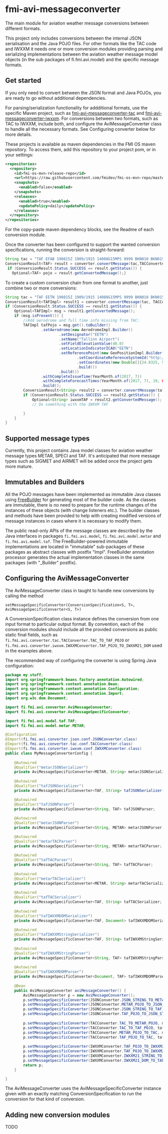 # fmi-avi-messageconverter
The main module for aviation weather message conversions between different formats.

This project only includes conversions between the internal JSON serialisation and the 
Java POJO files. For other formats like the TAC code and IWXXM it needs one or more conversion modules providing parsing 
and serializing implementations between the aviation weather message model objects 
(in the sub packages of fi.fmi.avi.model) and the specific message formats.

## Get started
If you only need to convert between the JSON format and Java POJOs, you are ready to go
without additional dependencies.

For parsing/serialization functionality for addditional formats, use the specific Maven project, such as
[fmi-avi-messageconverter-tac](https://github.com/fmidev/fmi-avi-messageconverter-tac) and 
[fmi-avi-messageconverter-iwxxm](https://github.com/fmidev/fmi-avi-messageconverter-iwxxm). For 
conversions between two formats, such as TAC to IWXXM, include both, and configure the 
AviMessageConverter class to handle all the necessary formats. See Configuring converter 
below for more details.

These projects is available as maven dependencies in the FMI OS maven repository. To access them, 
add this repository to your project pom, or in your settings:

```xml
<repositories>
  <repository>
    <id>fmi-os-mvn-release-repo</id>
    <url>https://raw.githubusercontent.com/fmidev/fmi-os-mvn-repo/master</url>
    <snapshots>
      <enabled>false</enabled>
    </snapshots>
    <releases>
      <enabled>true</enabled>
      <updatePolicy>daily</updatePolicy>
    </releases>
  </repository>
</repositories>
``` 

For the copy-paste maven dependency blocks, see the Readme of each conversion module.

Once the converter has been configured to support the wanted conversion specifications, running 
the conversion is straight-forward:



```java
String tac = "TAF EFAB 190815Z 1909/1915 14008G15MPS 9999 BKN010 BKN015=";
ConversionResult<TAF> result = converter.convertMessage(tac,TACConverter.TAC_TO_TAF_POJO);
 if (ConversionResult.Status.SUCCESS == result.getStatus()) {
   Optional<TAF> pojo = result.getConvertedMessage();}
```

To create a custom conversion chain from one format to another, just combine two or more conversions:

```java
String tac = "TAF EETN 190815Z 1909/1915 14008G15MPS 9999 BKN010 BKN015=";
ConversionResult<TAFImpl> result1 = converter.convertMessage(tac, TACConverter.TAC_TO_IMMUTABLE_TAF_POJO);
if (ConversionResult.Status.SUCCESS == result1.getStatus()) {
    Optional<TAFImpl> msg = result1.getConvertedMessage();
    if (msg.isPresent()) {
        //Add aerodrome and full time info missing from TAC:
        TAFImpl tafPojo = msg.get().toBuilder()
                .setAerodrome(new AerodromeImpl.Builder()
                        .setDesignator("EETN")
                        .setName("Tallinn Airport")
                        .setFieldElevationValue(40.0)
                        .setLocationIndicatorICAO("EETN")
                        .setReferencePoint(new GeoPositionImpl.Builder()
                                .setCoordinateReferenceSystemId("http://www.opengis.net/def/crs/EPSG/0/4326")
                                .setCoordinates(new Double[]{24.8325, 59.413333})
                                .build())
                        .build())
                .withCompleteIssueTime(YearMonth.of(2017, 7))
                .withCompleteForecastTimes(YearMonth.of(2017, 7), 19, 08, ZoneId.of("UTC"))
                .build();
        ConversionResult<String> result2 = converter.convertMessage(tafPojo, IWXXMConverter.TAF_POJO_TO_IWXXM21_STRING);
        if (ConversionResult.Status.SUCCESS == result2.getStatus()) {
            Optional<String> iwxxmTAF = result2.getConvertedMessage();
            // Do something with the IWXXM TAF

        }
    }
}
```

## Supported message types
Currently, this project contains Java model classes for aviation weather message types METAR, SPECI and TAF. It's anticipated 
that more message types such as SIGMET and AIRMET will be added once the project gets more mature.

## Immutables and Builders

All the POJO messages have been implemented as immutable Java classes using [FreeBuilder](https://github.com/inferred/FreeBuilder) 
for generating most of the builder code. As the classes are immutable, there is no need to prepare for the
runtime changes of the instances of these objects (with change listeners etc.). The builder classes and methods
have been provided to help with creating modified versions of message instances in cases where it is
necessary to modify them.

The public read-only APIs of the message classes are described by the Java interfaces in packages
```fi.fmi.avi.model```, ```fi.fmi.avi.model.metar``` and ```fi.fmi.avi.model.taf```. The 
FreeBuilder-powered immutable implementations are located in "immutable" sub-packages of these packages as 
abstract classes with postfix "Impl". FreeBuilder annotation processor generates the actual 
implementation classes in the same packages (with "_Builder" postfix).

## Configuring the AviMessageConverter
The AviMessageConverter class in taught to handle new conversions by calling the method 

`setMessageSpecificConverter(ConversionSpecification<S, T>, AviMessageSpecificConverter<S, T>)`

A ConversionSpecification class instance defines the conversion from one input format to particular output format.
By convention, each of the conversion modules should include all the provided conversions as public static final
fields, such as `fi.fmi.avi.converter.tac.TACConverter.TAC_TO_TAF_POJO` or 
`fi.fmi.avi.converter.iwxxm.IWXXMConverter.TAF_POJO_TO_IWXXM21_DOM` used in the examples above.

The recommended way of configuring the converter is using Spring Java configuration:

```java
package my.stuff;
import org.springframework.beans.factory.annotation.Autowired;
import org.springframework.context.annotation.Bean;
import org.springframework.context.annotation.Configuration;
import org.springframework.context.annotation.Import;
import org.w3c.dom.Document;

import fi.fmi.avi.converter.AviMessageConverter;
import fi.fmi.avi.converter.AviMessageSpecificConverter;

import fi.fmi.avi.model.taf.TAF;
import fi.fmi.avi.model.metar.METAR;

@Configuration
@Import(fi.fmi.avi.converter.json.conf.JSONConverter.class)
@Import(fi.fmi.avi.converter.tac.conf.TACConverter.class)
@Import(fi.fmi.avi.converter.iwxxm.conf.IWXXMConverter.class)
public class MyMessageConverterConfig {
    
    @Autowired
    @Qualifier("metarJSONSerializer")
    private AviMessageSpecificConverter<METAR, String> metarJSONSerializer;
    
    @Autowired
    @Qualifier("tafJSONSerializer")
    private AviMessageSpecificConverter<TAF, String> tafJSONSerializer();

    @Autowired
    @Qualifier("tafJSONParser")
    private AviMessageSpecificConverter<String, TAF> tafJSONParser;
    
    @Autowired
    @Qualifier("metarJSONParser")
    private AviMessageSpecificConverter<String, METAR> metarJSONParser;

    @Autowired
    @Qualifier("metarTACParser")
    private AviMessageSpecificConverter<String, METAR> metarTACParser;
    
    @Autowired
    @Qualifier("tafTACParser")
    private AviMessageSpecificConverter<String, TAF> tafTACParser;
    
    @Autowired
    @Qualifier("metarTACSerializer")
    private AviMessageSpecificConverter<METAR, String> metarTACSerializer;
    
    @Autowired
    @Qualifier("tafTACSerializer")
    private AviMessageSpecificConverter<TAF, String> tafTACSerializer;
    
    @Autowired
    @Qualifier("tafIWXXMDOMSerializer")
    private AviMessageSpecificConverter<TAF, Document> tafIWXXMDOMSerializer;
    
    @Autowired
    @Qualifier("tafIWXXMStringSerializer")
    private AviMessageSpecificConverter<TAF, String> tafIWXXMStringSerializer;
    
    @Autowired
    @Qualifier("tafIWXXMStringParser")
    private AviMessageSpecificConverter<String, TAF> tafIWXXMStringParser;
    
    @Autowired
    @Qualifier("tafIWXXMDOMParser")
    private AviMessageSpecificConverter<Document, TAF> tafIWXXMDOMParser;
    
    @Bean
    public AviMessageConverter aviMessageConverter() {
        AviMessageConverter p = new AviMessageConverter();
        p.setMessageSpecificConverter(JSONConverter.JSON_STRING_TO_METAR_POJO,metarJSONParser);
        p.setMessageSpecificConverter(JSONConverter.METAR_POJO_TO_JSON_STRING, metarJSONSerializer);
        p.setMessageSpecificConverter(JSONConverter.JSON_STRING_TO_TAF_POJO, tafJSONParser);
        p.setMessageSpecificConverter(JSONConverter.TAF_POJO_TO_JSON_STRING, tafJSONSerializer);
        
        p.setMessageSpecificConverter(TACConverter.TAC_TO_METAR_POJO, metarTACParser);
        p.setMessageSpecificConverter(TACConverter.TAC_TO_TAF_POJO, tafTACParser);
        p.setMessageSpecificConverter(TACConverter.METAR_POJO_TO_TAC, metarTACSerializer);
        p.setMessageSpecificConverter(TACConverter.TAF_POJO_TO_TAC, tafTACSerializer);
        
        p.setMessageSpecificConverter(IWXXMConverter.TAF_POJO_TO_IWXXM21_DOM, tafIWXXMDOMSerializer);
        p.setMessageSpecificConverter(IWXXMConverter.TAF_POJO_TO_IWXXM21_STRING, tafIWXXMStringSerializer);
        p.setMessageSpecificConverter(IWXXMConverter.IWXXM21_STRING_TO_TAF_POJO, tafIWXXMStringParser);
        p.setMessageSpecificConverter(IWXXMConverter.IWXXM21_DOM_TO_TAF_POJO, tafIWXXMDOMParser);
        return p;
    }

}
```

The AviMessageConverter uses the AviMessageSpecificConverter instance given with an exactly matching 
ConversionSpecification to run the conversion for that kind of conversion.
  
## Adding new conversion modules
TODO 
